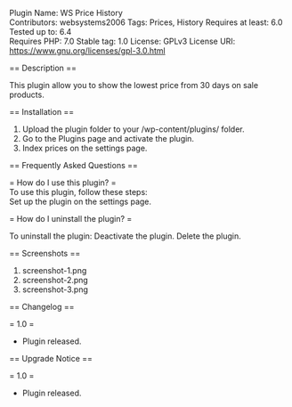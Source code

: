 Plugin Name:       WS Price History  
Contributors:      websystems2006
Tags:              Prices, History
Requires at least: 6.0  
Tested up to:      6.4  
Requires PHP:      7.0
Stable tag:        1.0
License:           GPLv3
License URI:       https://www.gnu.org/licenses/gpl-3.0.html

== Description ==
  
This plugin allow you to show the lowest price from 30 days on sale products.

== Installation ==
  
1. Upload the plugin folder to your /wp-content/plugins/ folder.
2. Go to the Plugins page and activate the plugin.
3. Index prices on the settings page.
  
== Frequently Asked Questions ==
  
= How do I use this plugin? =  
To use this plugin, follow these steps:  
Set up the plugin on the settings page.
  
= How do I uninstall the plugin? =  

To uninstall the plugin: 
Deactivate the plugin. 
Delete the plugin. 
  
== Screenshots ==  

1. screenshot-1.png  
2. screenshot-2.png  
3. screenshot-3.png  
  
== Changelog ==

= 1.0 =
* Plugin released. 

==  Upgrade Notice ==  

= 1.0 =  
* Plugin released. 